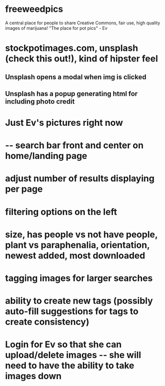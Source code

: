 # freeweedpics
A central place for people to share Creative Commons, fair use, high quality images of marijuana!
"The place for pot pics" - Ev


# stockpotimages.com, unsplash (check this out!), kind of hipster feel
## Unsplash opens a modal when img is clicked
## Unsplash has a popup generating html for including photo credit
# Just Ev's pictures right now
# -- search bar front and center on home/landing page
# adjust number of results displaying per page
# filtering options on the left
#   size, has people vs not have people, plant vs paraphenalia, orientation, newest added, most downloaded
# tagging images for larger searches
#   ability to create new tags (possibly auto-fill suggestions for tags to create consistency)
# Login for Ev so that she can upload/delete images -- she will need to have the ability to take images down